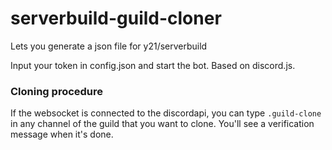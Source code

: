 # serverbuild-guild-cloner
Lets you generate a json file for y21/serverbuild

Input your token in config.json and start the bot. Based on discord.js.

### Cloning procedure
If the websocket is connected to the discordapi, you can type `.guild-clone` in any channel of the guild that you want to clone. You'll see a verification message when it's done.
